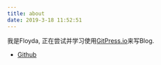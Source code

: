 ```yaml
---
title: about
date: 2019-3-18 11:52:51
---
```


我是Floyda, 正在尝试并学习使用[GitPress.io](https://gitpress.io/)来写Blog.

- [Github](https://github.com/FloydaGithub)
